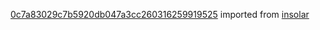 [0c7a83029c7b5920db047a3cc260316259919525](https://github.com/insolar/insolar/commit/0c7a83029c7b5920db047a3cc260316259919525) imported from [insolar](https://github.com/insolar/insolar)
